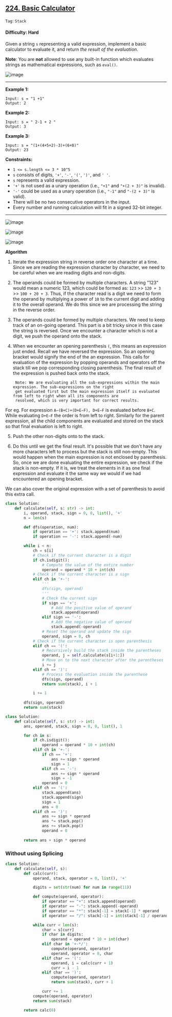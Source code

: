 ## [224. Basic Calculator](https://leetcode.com/problems/basic-calculator/)

```Tag```: ```Stack```

#### Difficulty: Hard

Given a string ```s``` representing a valid expression, implement a basic calculator to evaluate it, and return _the result of the evaluation_.

__Note__: You are __not__ allowed to use any built-in function which evaluates strings as mathematical expressions, such as ```eval()```.

![image](https://user-images.githubusercontent.com/35042430/227119949-ed512e60-429d-48d2-950d-0781bf210bba.png)

---

__Example 1:__
```
Input: s = "1 +1"
Output: 2
```

__Example 2:__
```
Input: s = " 2-1 + 2 "
Output: 3
```

__Example 3:__
```
Input: s = "(1+(4+5+2)-3)+(6+8)"
Output: 23
```

__Constraints:__

- ```1 <= s.length <= 3 * 10^5```
- ```s``` consists of digits, ```'+'```, ```'-'```, ```'('```, ```')'```, and ```' '```.
- ```s``` represents a valid expression.
- ```'+'``` is not used as a unary operation (i.e., ```"+1"``` and ```"+(2 + 3)"``` is invalid).
- ```'-'``` could be used as a unary operation (i.e., ```"-1"``` and ```"-(2 + 3)"``` is valid).
- There will be no two consecutive operators in the input.
- Every number and running calculation will fit in a signed 32-bit integer.

---

![image](https://leetcode.com/problems/basic-calculator/Figures/224/Basic_Calculator_0.png)

![image](https://leetcode.com/problems/basic-calculator/Figures/224/Basic_Calculator_1.png)

![image](https://leetcode.com/problems/basic-calculator/Figures/224/Basic_Calculator_2.png)

__Algorithm__

1. Iterate the expression string in reverse order one character at a time. Since we are reading the expression character by character, we need to be careful when we are reading digits and non-digits.

2. The operands could be formed by multiple characters. A string "123" would mean a numeric 123, which could be formed as: ```123``` >> ```120 + 3``` >> ```100 + 20 + 3```. Thus, if the character read is a digit we need to form the operand by multiplying a power of ```10``` to the current digit and adding it to the overall operand. We do this since we are processing the string in the reverse order.

3. The operands could be formed by multiple characters. We need to keep track of an on-going operand. This part is a bit tricky since in this case the string is reversed. Once we encounter a character which is not a digit, we push the operand onto the stack.

4. When we encounter an opening parenthesis ```(```, this means an expression just ended. Recall we have reversed the expression. So an opening bracket would signify the end of the an expression. This calls for evaluation of the expression by popping operands and operators off the stack till we pop corresponding closing parenthesis. The final result of the expression is pushed back onto the stack.

        Note: We are evaluating all the sub-expressions within the main expression. The sub-expressions on the right 
        get evaluated first but the main expression itself is evaluated from left to right when all its components are 
        resolved, which is very important for correct results.

For eg. For expression ```A−(B+C)+(D+E−F), D+E−F``` is evaluated before ```B+C```. While evaluating ```D+E−F``` the order is from left to right. Similarly for the parent expression, all the child components are evaluated and stored on the stack so that final evaluation is left to right.

5. Push the other non-digits onto to the stack.

6. Do this until we get the final result. It's possible that we don't have any more characters left to process but the stack is still non-empty. This would happen when the main expression is not enclosed by parenthesis. So, once we are done evaluating the entire expression, we check if the stack is non-empty. If it is, we treat the elements in it as one final expression and evaluate it the same way we would if we had encountered an opening bracket.

We can also cover the original expression with a set of parenthesis to avoid this extra call.

```Python
class Solution:
    def calculate(self, s: str) -> int:
        i, operand, stack, sign = 0, 0, list(), '+'
        n = len(s)

        def dfs(operation, num):
            if operation == '+': stack.append(num)
            if operation == '-': stack.append(-num)

        while i < n:
            ch = s[i]
            # Check if the current character is a digit
            if ch.isdigit():
                # Compute the value of the entire number
                operand = operand * 10 + int(ch)
            # Check if the current character is a sign 
            elif ch in '+-':
                '''
                dfs(sign, operand)
                '''
                # Check the current sign
                if sign == '+':
                    # Add the positive value of operand
                    stack.append(operand)
                elif sign == '-':
                    # Add the negative value of operand
                    stack.append(-operand)
                # Reset the operand and update the sign
                operand, sign = 0, ch
            # Check if the current character is open parenthesis
            elif ch == '(':
                # Recursively build the stack inside the parentheses
                operand, j = self.calculate(s[i+1:])
                # Move on to the next character after the parentheses
                i += j
            elif ch == ')':
                # Process the evaluation inside the parenthese
                dfs(sign, operand)
                return sum(stack), i + 1

            i += 1
        
        dfs(sign, operand)
        return sum(stack)
```

```Python
class Solution:
    def calculate(self, s: str) -> int:
        ans, operand, stack, sign = 0, 0, list(), 1

        for ch in s:
            if ch.isdigit():
                operand = operand * 10 + int(ch)
            elif ch in '+-':
                if ch == '+':
                    ans += sign * operand
                    sign = 1
                elif ch == '-':
                    ans += sign * operand
                    sign = -1
                operand = 0
            elif ch == '(':
                stack.append(ans)
                stack.append(sign)
                sign = 1
                ans = 0
            elif ch == ')':
                ans += sign * operand
                ans *= stack.pop()
                ans += stack.pop()
                operand = 0
        
        return ans + sign * operand
```

### Without using Splicing

```Python
class Solution:
    def calculate(self, s):    
        def calc(curr):
            operand, stack, operator = 0, list(), '+'

            digits = set(str(num) for num in range(11))

            def compute(operand, operator):
                if operator == "+": stack.append(operand)
                if operator == "-": stack.append(-operand)
                if operator == "*": stack[-1] = stack[-1] * operand
                if operator == "/": stack[-1] = int(stack[-1] / operand)

            while curr < len(s):
                char = s[curr]
                if char in digits:
                    operand = operand * 10 + int(char)
                elif char in '+-*/':
                    compute(operand, operator)
                    operand, operator = 0, char
                elif char == '(':
                    operand, i = calc(curr + 1)
                    curr = i - 1
                elif char == ')':
                    compute(operand, operator)
                    return sum(stack), curr + 1

                curr += 1
            compute(operand, operator)
            return sum(stack)

        return calc(0)
```
